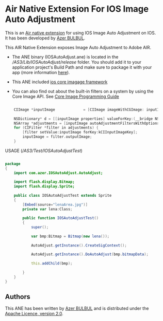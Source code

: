 Air Native Extension For IOS Image Auto Adjustment
===============

This is an [Air native extension](http://www.adobe.com/devnet/air/native-extensions-for-air.html) for using IOS Image Auto Adjustment on IOS. It has been developed by [Azer BULBUL](https://github.com/sharkhack).

This AIR Native Extension exposes Image Auto Adjustment to Adobe AIR.

- The ANE binary (IOSAutoAdjust.ane) is located in the */AS3/Lib/IOSAutoAdjust/release* folder. You should add it to your application project's Build Path and make sure to package it with your app (more information [here](http://help.adobe.com/en_US/air/build/WS597e5dadb9cc1e0253f7d2fc1311b491071-8000.html)).


- This ANE included [ios core imagage framework](https://developer.apple.com/library/mac/documentation/GraphicsImaging/Reference/CoreImageFilterReference/index.html#//apple_ref/doc/uid/TP40004346)

- You can also find out about the built-in filters on a system by using the Core Image API. See [Core Image Programming Guide](https://developer.apple.com/library/mac/documentation/GraphicsImaging/Conceptual/CoreImaging/ci_intro/ci_intro.html#//apple_ref/doc/uid/TP30001185)

```objective-c

	CIImage *inputImage             = [CIImage imageWithCGImage: inputImageRef];
    
    NSDictionary* d = [[inputImage properties] valueForKey:(__bridge NSString *)kCGImagePropertyOrientation];
    NSArray *adjustments = [inputImage autoAdjustmentFiltersWithOptions:d];
    for (CIFilter *filter in adjustments) {
        [filter setValue:inputImage forKey:kCIInputImageKey];
        inputImage = filter.outputImage;
    }

```

USAGE (*/AS3/Test/IOSAutoAdjustTest*)

```actionscript

package
{
	import com.azer.IOSAutoAdjust.AutoAdjust;
	
	import flash.display.Bitmap;
	import flash.display.Sprite;
	
	public class IOSAutoAdjustTest extends Sprite
	{
		[Embed(source="lenaArea.jpg")]
		private var lena:Class;
		
		public function IOSAutoAdjustTest()
		{
			super();
			
			var bmp:Bitmap = Bitmap(new lena());
			
			AutoAdjust.getInstance().CreateSigContext();
			
			AutoAdjust.getInstance().DoAutoAdjust(bmp.bitmapData);
			
			this.addChild(bmp);
			
		}
	}
}


```

Authors
------

This ANE has been written by [Azer BULBUL](https://github.com/sharkhack) and is distributed under the [Apache Licence, version 2.0](http://www.apache.org/licenses/LICENSE-2.0).

